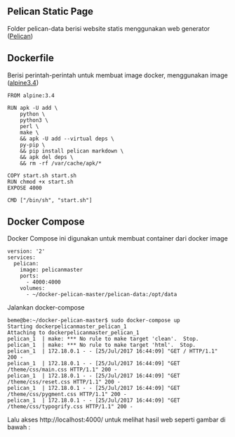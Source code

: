 ## Pelican Static Page
Folder pelican-data berisi website statis menggunakan web generator ([Pelican](https://blog.getpelican.com/))

## Dockerfile
Berisi perintah-perintah untuk membuat image docker, menggunakan image ([alpine3.4](https://hub.docker.com/_/alpine/))
```
FROM alpine:3.4

RUN apk -U add \
    python \
    python3 \
    perl \
    make \
    && apk -U add --virtual deps \
    py-pip \
    && pip install pelican markdown \
    && apk del deps \
    && rm -rf /var/cache/apk/*

COPY start.sh start.sh
RUN chmod +x start.sh
EXPOSE 4000

CMD ["/bin/sh", "start.sh"]
```
## Docker Compose
Docker Compose ini digunakan untuk membuat container dari docker image 

```
version: '2'
services:
  pelican:
    image: pelicanmaster
    ports:
      - 4000:4000
    volumes:
      - ~/docker-pelican-master/pelican-data:/opt/data

```

Jalankan docker-compose 
```
beme@be:~/docker-pelican-master$ sudo docker-compose up
Starting dockerpelicanmaster_pelican_1
Attaching to dockerpelicanmaster_pelican_1
pelican_1  | make: *** No rule to make target 'clean'.  Stop.
pelican_1  | make: *** No rule to make target 'html'.  Stop.
pelican_1  | 172.18.0.1 - - [25/Jul/2017 16:44:09] "GET / HTTP/1.1" 200 -
pelican_1  | 172.18.0.1 - - [25/Jul/2017 16:44:09] "GET /theme/css/main.css HTTP/1.1" 200 -
pelican_1  | 172.18.0.1 - - [25/Jul/2017 16:44:09] "GET /theme/css/reset.css HTTP/1.1" 200 -
pelican_1  | 172.18.0.1 - - [25/Jul/2017 16:44:09] "GET /theme/css/pygment.css HTTP/1.1" 200 -
pelican_1  | 172.18.0.1 - - [25/Jul/2017 16:44:09] "GET /theme/css/typogrify.css HTTP/1.1" 200 -

```
Lalu akses http://localhost:4000/ untuk melihat hasil web seperti gambar di bawah : 
